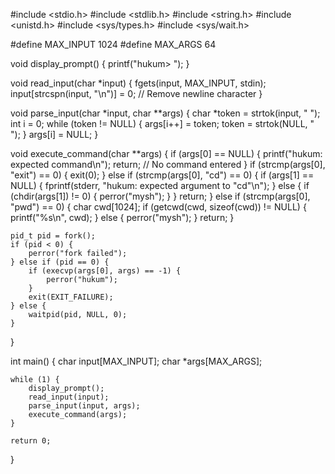 #include <stdio.h>
#include <stdlib.h>
#include <string.h>
#include <unistd.h>
#include <sys/types.h>
#include <sys/wait.h>

#define MAX_INPUT 1024
#define MAX_ARGS 64

void display_prompt() {
    printf("hukum> ");
}

void read_input(char *input) {
    fgets(input, MAX_INPUT, stdin);
    input[strcspn(input, "\n")] = 0; // Remove newline character
}

void parse_input(char *input, char **args) {
    char *token = strtok(input, " ");
    int i = 0;
    while (token != NULL) {
        args[i++] = token;
        token = strtok(NULL, " ");
    }
    args[i] = NULL;
}

void execute_command(char **args) {
    if (args[0] == NULL) {
        printf("hukum: expected command\n");
        return; // No command entered
    }
    if (strcmp(args[0], "exit") == 0) {
        exit(0);
    } else if (strcmp(args[0], "cd") == 0) {
        if (args[1] == NULL) {
            fprintf(stderr, "hukum: expected argument to \"cd\"\n");
        } else {
            if (chdir(args[1]) != 0) {
                perror("mysh");
            }
        }
        return;
    } else if (strcmp(args[0], "pwd") == 0) {
        char cwd[1024];
        if (getcwd(cwd, sizeof(cwd)) != NULL) {
            printf("%s\n", cwd);
        } else {
            perror("mysh");
        }
        return;
    }

    pid_t pid = fork();
    if (pid < 0) {
        perror("fork failed");
    } else if (pid == 0) {
        if (execvp(args[0], args) == -1) {
            perror("hukum");
        }
        exit(EXIT_FAILURE);
    } else {
        waitpid(pid, NULL, 0);
    }
}

int main() {
    char input[MAX_INPUT];
    char *args[MAX_ARGS];

    while (1) {
        display_prompt();
        read_input(input);
        parse_input(input, args);
        execute_command(args);
    }

    return 0;
}
